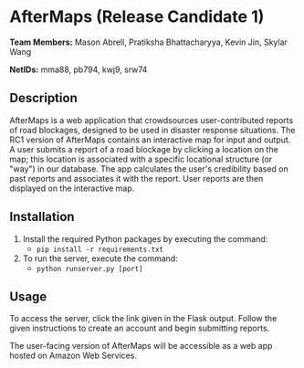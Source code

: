 # AfterMaps (Release Candidate 1)

**Team Members:** Mason Abrell, Pratiksha Bhattacharyya, Kevin Jin, Skylar Wang

**NetIDs:** mma88, pb794, kwj9, srw74

## Description

AfterMaps is a web application that crowdsources user-contributed reports of road blockages, designed to be used in disaster response situations. The RC1 version of AfterMaps contains an interactive map for input and output. A user submits a report of a road blockage by clicking a location on the map; this location is associated with a specific locational structure (or "way") in our database. The app calculates the user's credibility based on past reports and associates it with the report. User reports are then displayed on the interactive map.

## Installation

1. Install the required Python packages by executing the command:
    * `pip install -r requirements.txt`
2. To run the server, execute the command:
    * `python runserver.py [port]`

## Usage

To access the server, click the link given in the Flask output. Follow the given instructions to create an account and begin submitting reports.

The user-facing version of AfterMaps will be accessible as a web app hosted on Amazon Web Services.
